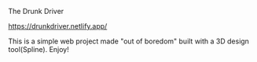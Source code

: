 The Drunk Driver

https://drunkdriver.netlify.app/

This is a simple web project made "out of boredom" built with a 3D design tool(Spline). Enjoy!
